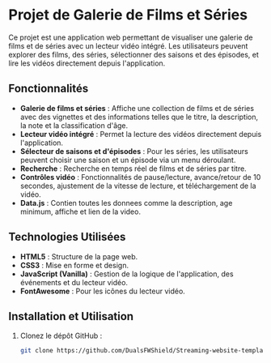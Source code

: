# Projet de Galerie de Films et Séries

Ce projet est une application web permettant de visualiser une galerie de films et de séries avec un lecteur vidéo intégré. Les utilisateurs peuvent explorer des films, des séries, sélectionner des saisons et des épisodes, et lire les vidéos directement depuis l'application.

## Fonctionnalités

- **Galerie de films et séries** : Affiche une collection de films et de séries avec des vignettes et des informations telles que le titre, la description, la note et la classification d'âge.
- **Lecteur vidéo intégré** : Permet la lecture des vidéos directement depuis l'application.
- **Sélecteur de saisons et d'épisodes** : Pour les séries, les utilisateurs peuvent choisir une saison et un épisode via un menu déroulant.
- **Recherche** : Recherche en temps réel de films et de séries par titre.
- **Contrôles vidéo** : Fonctionnalités de pause/lecture, avance/retour de 10 secondes, ajustement de la vitesse de lecture, et téléchargement de la vidéo.
- **Data.js** : Contien toutes les donnees comme la description, age minimum, affiche et lien de la video.

## Technologies Utilisées

- **HTML5** : Structure de la page web.
- **CSS3** : Mise en forme et design.
- **JavaScript (Vanilla)** : Gestion de la logique de l'application, des événements et du lecteur vidéo.
- **FontAwesome** : Pour les icônes du lecteur vidéo.

## Installation et Utilisation

1. Clonez le dépôt GitHub :
   ```bash
   git clone https://github.com/DualsFWShield/Streaming-website-template.git
   ```
